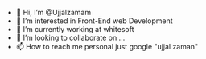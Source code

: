 - 👋 Hi, I’m @Ujjalzamam
- 👀 I’m interested in Front-End web Development
- 🌱 I’m currently working at whitesoft
- 💞️ I’m looking to collaborate on ...
- 📫 How to reach me personal just google "ujjal zaman"

<!---
Ujjalzaman/Ujjalzaman is a ✨ special ✨ repository because its `README.md` (this file) appears on your GitHub profile.
You can click the Preview link to take a look at your changes.
--->
